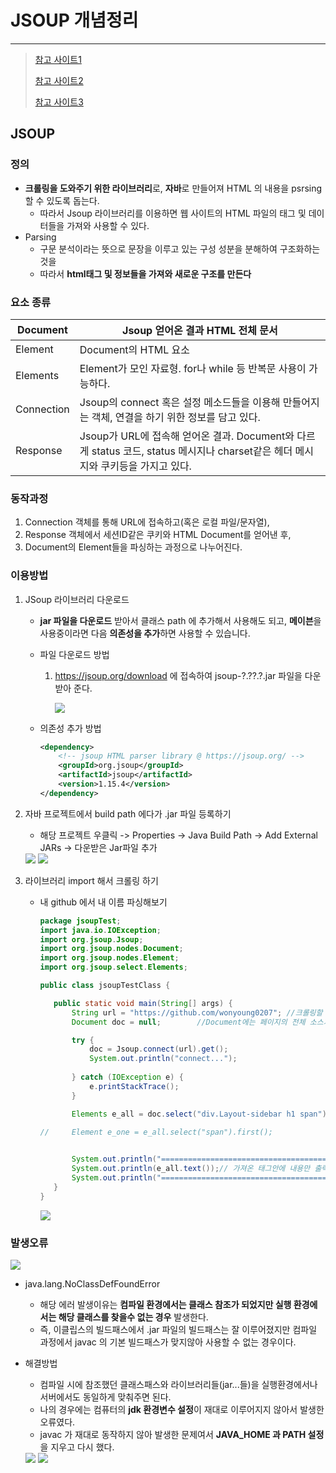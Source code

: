# JSOUP 개념정리 

---

>[참고 사이트1](https://ming9mon.tistory.com/41)
>
>[참고 사이트2](https://offbyone.tistory.com/116)
>
>[참고 사이트3](https://jforj.tistory.com/68)

## JSOUP 

### 정의

- **크롤링을 도와주기 위한 라이브러리**로, **자바**로 만들어져 HTML  의 내용을 psrsing 할 수 있도록 돕는다. 
  - 따라서 Jsoup 라이브러리를 이용하면 웹 사이트의 HTML 파일의 태그 및 데이터들을 가져와 사용할 수 있다. 
- Parsing 
  - 구문 분석이라는 뜻으로 문장을 이루고 있는 구성 성분을 분해하여 구조화하는 것을
  - 따라서 **html태그 및 정보들을 가져와 새로운 구조를 만든다**

### 요소 종류

| Document   | Jsoup 얻어온 결과 HTML 전체 문서                             |
| ---------- | ------------------------------------------------------------ |
| Element    | Document의 HTML 요소                                         |
| Elements   | Element가 모인 자료형. for나 while 등 반복문 사용이 가능하다. |
| Connection | Jsoup의 connect 혹은 설정 메소드들을 이용해 만들어지는 객체, 연결을 하기 위한 정보를 담고 있다. |
| Response   | Jsoup가 URL에 접속해 얻어온 결과. Document와 다르게 status 코드, status 메시지나 charset같은 헤더 메시지와 쿠키등을 가지고 있다. |

### 동작과정

1. Connection 객체를 통해 URL에 접속하고(혹은 로컬 파일/문자열), 
2. Response 객체에서 세션ID같은 쿠키와 HTML Document를 얻어낸 후, 
3. Document의 Element들을 파싱하는 과정으로 나누어진다.

### 이용방법

1. JSoup 라이브러리 다운로드

   - **jar 파일을 다운로드** 받아서 클래스 path 에 추가해서 사용해도 되고, **메이븐**을 사용중이라면 다음 **의존성을 추가**하면 사용할 수 있습니다.

   - 파일 다운로드 방법

     1. https://jsoup.org/download 에 접속하여 jsoup-?.??.?.jar 파일을 다운받아 준다.

        <img src="./images/jsoup다운로드.png">

   - 의존성 추가 방법

     ```xml
     <dependency>
         <!-- jsoup HTML parser library @ https://jsoup.org/ -->
         <groupId>org.jsoup</groupId>
         <artifactId>jsoup</artifactId>
         <version>1.15.4</version>
     </dependency>
     ```

2. 자바 프로젝트에서 build path 에다가 .jar 파일 등록하기 

   - 해당 프로젝트 우클릭 -> Properties -> Java Build Path -> Add External JARs -> 다운받은 Jar파일 추가

   <img src="./images/jsoup빌드패스설정.png">

   <img src="./images/jsoup연결.png">

3. 라이브러리 import 해서 크롤링 하기 

   - 내 github 에서 내 이름 파싱해보기 

     ```java
     package jsoupTest;
     import java.io.IOException;
     import org.jsoup.Jsoup;
     import org.jsoup.nodes.Document;
     import org.jsoup.nodes.Element;
     import org.jsoup.select.Elements;
     
     public class jsoupTestClass {
     
     	public static void main(String[] args) {
     		String url = "https://github.com/wonyoung0207"; //크롤링할 url지정
     		Document doc = null;        //Document에는 페이지의 전체 소스가 저장된다
     
     		try {
     			doc = Jsoup.connect(url).get();
     			System.out.println("connect...");
     			
     		} catch (IOException e) {
     			e.printStackTrace();
     		}
     
     		Elements e_all = doc.select("div.Layout-sidebar h1 span");  // div 태그밑에 있는 클래스 이름이 Layout-sidebar 를 찾고 해당 태그 밑에있는 h1 태그 밑에 span 태그의 모든 내용을 가져옴   
             
     //		Element e_one = e_all.select("span").first();
     
     
     		System.out.println("============================================================");
     		System.out.println(e_all.text());// 가져온 태그안에 내용만 출력 
     		System.out.println("============================================================");
     	}
     }
     ```

     <img src="./images/jsoup결과.png">



### 발생오류

<img src="./images/jsoup오류발생.png">

- java.lang.NoClassDefFoundError 

  - 해당 에러 발생이유는 **컴파일 환경에서는 클래스 참조가 되었지만 실행 환경에서는 해당 클래스를 찾을수 없는 경우** 발생한다.
  - 즉, 이클립스의 빌드패스에서 .jar 파일의 빌드패스는 잘 이루어졌지만 컴파일 과정에서 javac 의 기본 빌드패스가 맞지않아 사용할 수 없는 경우이다. 

- 해결방법

  -  컴파일 시에 참조했던 클래스패스와 라이브러리들(jar...들)을 실행환경에서나 서버에서도 동일하게 맞춰주면 된다.
  - 나의 경우에는 컴퓨터의 **jdk 환경변수 설정**이 재대로 이루어지지 않아서 발생한 오류였다.
  - javac 가 재대로 동작하지 않아 발생한 문제여서 **JAVA_HOME 과 PATH 설정**을 지우고 다시 했다. 

  <img src="./images/jsoup오류1.png">

  <img src="./images/jsoup오류2.png">